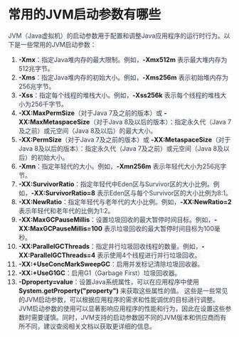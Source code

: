 # 常用的JVM启动参数有哪些
<font style="color:rgb(55, 65, 81);background-color:rgb(247, 247, 248);">JVM（Java虚拟机）的启动参数用于配置和调整Java应用程序的运行时行为。以下是一些常用的JVM启动参数：</font>
1. **<font style="background-color:rgb(247, 247, 248);">-Xmx</font>**<font style="color:rgb(55, 65, 81);background-color:rgb(247, 247, 248);">：指定Java堆内存的最大限制。例如，</font>**<font style="background-color:rgb(247, 247, 248);">-Xmx512m</font>**<font style="color:rgb(55, 65, 81);background-color:rgb(247, 247, 248);"> 表示最大堆内存为512兆字节。</font>
2. **<font style="background-color:rgb(247, 247, 248);">-Xms</font>**<font style="color:rgb(55, 65, 81);background-color:rgb(247, 247, 248);">：指定Java堆内存的初始大小。例如，</font>**<font style="background-color:rgb(247, 247, 248);">-Xms256m</font>**<font style="color:rgb(55, 65, 81);background-color:rgb(247, 247, 248);"> 表示初始堆内存为256兆字节。</font>
3. **<font style="background-color:rgb(247, 247, 248);">-Xss</font>**<font style="color:rgb(55, 65, 81);background-color:rgb(247, 247, 248);">：指定每个线程的堆栈大小。例如，</font>**<font style="background-color:rgb(247, 247, 248);">-Xss256k</font>**<font style="color:rgb(55, 65, 81);background-color:rgb(247, 247, 248);"> 表示每个线程的堆栈大小为256千字节。</font>
4. **<font style="background-color:rgb(247, 247, 248);">-XX:MaxPermSize</font>**<font style="color:rgb(55, 65, 81);background-color:rgb(247, 247, 248);">（对于Java 7及之前的版本）或 </font>**<font style="background-color:rgb(247, 247, 248);">-XX:MaxMetaspaceSize</font>**<font style="color:rgb(55, 65, 81);background-color:rgb(247, 247, 248);">（对于Java 8及以后的版本）：指定永久代（Java 7及之前）或元空间（Java 8及以后）的最大大小。</font>
5. **<font style="background-color:rgb(247, 247, 248);">-XX:PermSize</font>**<font style="color:rgb(55, 65, 81);background-color:rgb(247, 247, 248);">（对于Java 7及之前的版本）或 </font>**<font style="background-color:rgb(247, 247, 248);">-XX:MetaspaceSize</font>**<font style="color:rgb(55, 65, 81);background-color:rgb(247, 247, 248);">（对于Java 8及以后的版本）：指定永久代（Java 7及之前）或元空间（Java 8及以后）的初始大小。</font>
6. **<font style="background-color:rgb(247, 247, 248);">-Xmn</font>**<font style="color:rgb(55, 65, 81);background-color:rgb(247, 247, 248);">：指定年轻代的大小。例如，</font>**<font style="background-color:rgb(247, 247, 248);">-Xmn256m</font>**<font style="color:rgb(55, 65, 81);background-color:rgb(247, 247, 248);"> 表示年轻代大小为256兆字节。</font>
7. **<font style="background-color:rgb(247, 247, 248);">-XX:SurvivorRatio</font>**<font style="color:rgb(55, 65, 81);background-color:rgb(247, 247, 248);">：指定年轻代中Eden区与Survivor区的大小比例。例如，</font>**<font style="background-color:rgb(247, 247, 248);">-XX:SurvivorRatio=8</font>**<font style="color:rgb(55, 65, 81);background-color:rgb(247, 247, 248);"> 表示Eden区与每个Survivor区的大小比例为8:1。</font>
8. **<font style="background-color:rgb(247, 247, 248);">-XX:NewRatio</font>**<font style="color:rgb(55, 65, 81);background-color:rgb(247, 247, 248);">：指定年轻代与老年代的大小比例。例如，</font>**<font style="background-color:rgb(247, 247, 248);">-XX:NewRatio=2</font>**<font style="color:rgb(55, 65, 81);background-color:rgb(247, 247, 248);"> 表示年轻代和老年代的比例为1:2。</font>
9. **<font style="background-color:rgb(247, 247, 248);">-XX:MaxGCPauseMillis</font>**<font style="color:rgb(55, 65, 81);background-color:rgb(247, 247, 248);">：设置垃圾回收的最大暂停时间目标。例如，</font>**<font style="background-color:rgb(247, 247, 248);">-XX:MaxGCPauseMillis=100</font>**<font style="color:rgb(55, 65, 81);background-color:rgb(247, 247, 248);"> 表示垃圾回收的最大暂停时间目标为100毫秒。</font>
10. **<font style="background-color:rgb(247, 247, 248);">-XX:ParallelGCThreads</font>**<font style="color:rgb(55, 65, 81);background-color:rgb(247, 247, 248);">：指定并行垃圾回收线程的数量。例如，</font>**<font style="background-color:rgb(247, 247, 248);">-XX:ParallelGCThreads=4</font>**<font style="color:rgb(55, 65, 81);background-color:rgb(247, 247, 248);"> 表示使用4个线程进行并行垃圾回收。</font>
11. **<font style="background-color:rgb(247, 247, 248);">-XX:+UseConcMarkSweepGC</font>**<font style="color:rgb(55, 65, 81);background-color:rgb(247, 247, 248);">：启用并发标记清除垃圾回收器。</font>
12. **<font style="background-color:rgb(247, 247, 248);">-XX:+UseG1GC</font>**<font style="color:rgb(55, 65, 81);background-color:rgb(247, 247, 248);">：启用G1（Garbage First）垃圾回收器。</font>
13. **<font style="background-color:rgb(247, 247, 248);">-Dproperty=value</font>**<font style="color:rgb(55, 65, 81);background-color:rgb(247, 247, 248);">：设置Java系统属性，可以在应用程序中使用 </font>**<font style="background-color:rgb(247, 247, 248);">System.getProperty("property")</font>**<font style="color:rgb(55, 65, 81);background-color:rgb(247, 247, 248);"> 来获取这些属性的值。</font>
<font style="color:rgb(55, 65, 81);background-color:rgb(247, 247, 248);">这些是一些常见的JVM启动参数，可以根据应用程序的需求和性能调优的目标进行调整。JVM启动参数的使用可以显著影响应用程序的性能和行为，因此在设置这些参数时需要谨慎。同时，JVM支持的启动参数因不同的JVM版本和供应商而有所不同，建议查阅相关文档以获取更详细的信息。</font>
